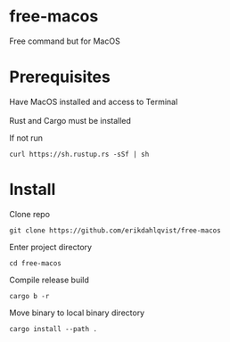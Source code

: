 # free-macos
Free command but for MacOS

# Prerequisites
Have MacOS installed and access to Terminal <br><br>
Rust and Cargo must be installed

If not run
```
curl https://sh.rustup.rs -sSf | sh
```


# Install

Clone repo
```
git clone https://github.com/erikdahlqvist/free-macos
```
Enter project directory
```
cd free-macos
```
Compile release build
```
cargo b -r
```
Move binary to local binary directory
```
cargo install --path .
```
